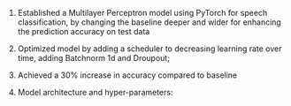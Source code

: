 1. Established a Multilayer Perceptron model using PyTorch for speech classification, by changing the baseline deeper and wider for enhancing the prediction accuracy on test data

2. Optimized model by adding a scheduler to decreasing learning rate over time, adding Batchnorm 1d and Droupout; 

3. Achieved a 30% increase in accuracy compared to baseline

4. Model architecture and hyper-parameters:


